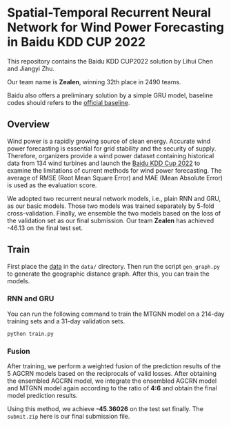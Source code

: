 # Spatial-Temporal Recurrent Neural Network for Wind Power Forecasting in Baidu KDD CUP 2022

This repository contains the Baidu KDD CUP2022 solution by Lihui Chen and Jiangyi Zhu.  

Our team name is **Zealen**, winning 32th place in 2490 teams. 

Baidu also offers a preliminary solution by a simple GRU model, baseline codes should refers to the [official baseline](https://github.com/PaddlePaddle/PGL/tree/main/examples/kddcup2022/wpf_baseline).

## Overview

Wind power is a rapidly growing source of clean energy. Accurate wind power forecasting is essential for grid stability and the security of supply. Therefore, organizers provide a wind power dataset containing historical data from 134 wind turbines and launch the [Baidu KDD Cup 2022](https://aistudio.baidu.com/aistudio/competition/detail/152/0/introduction) to examine the limitations of current methods for wind power forecasting. The average of RMSE (Root Mean Square Error) and MAE (Mean Absolute Error) is used as the evaluation score. 

We adopted two recurrent neural network models, i.e., plain RNN and GRU, as our basic models. Those two models was trained separately by 5-fold cross-validation. Finally, we ensemble the two models based on the loss of the validation set as our final submission. Our team **Zealen** has achieved -46.13 on the final test set.

## Train

First place the [data](https://aistudio.baidu.com/aistudio/competition/detail/152/0/datasets) in the `data/` directory. Then run the script `gen_graph.py` to generate the geographic distance graph. After this, you can train the models.

### RNN and GRU

You can run the following command to train the MTGNN model on a 214-day training sets and a 31-day validation sets.

```shell
python train.py
```

### Fusion

After training, we perform a weighted fusion of the prediction results of the 5 AGCRN models based on the reciprocals of valid losses. After obtaining the ensembled AGCRN model, we integrate the ensembled AGCRN model and MTGNN model again according to the ratio of **4:6** and obtain the final model prediction results. 

Using this method, we achieve **-45.36026** on the test set finally. The `submit.zip` here is our final submission file.
